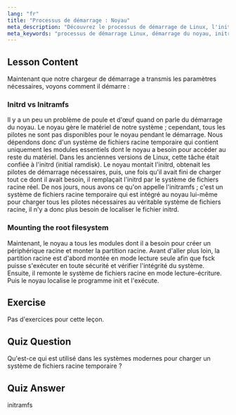 ```yaml
---
lang: "fr"
title: "Processus de démarrage : Noyau"
meta_description: "Découvrez le processus de démarrage de Linux, l'initialisation du noyau et le rôle d'initramfs. Comprenez comment le noyau monte le système de fichiers racine. Guide du processus de démarrage de Linux."
meta_keywords: "processus de démarrage Linux, démarrage du noyau, initramfs, initrd, système de fichiers racine, tutoriel Linux, Linux pour débutants, guide Linux"
---
```


## Lesson Content

Maintenant que notre chargeur de démarrage a transmis les paramètres nécessaires, voyons comment il démarre :

### Initrd vs Initramfs

Il y a un peu un problème de poule et d'œuf quand on parle du démarrage du noyau. Le noyau gère le matériel de notre système ; cependant, tous les pilotes ne sont pas disponibles pour le noyau pendant le démarrage. Nous dépendons donc d'un système de fichiers racine temporaire qui contient uniquement les modules essentiels dont le noyau a besoin pour accéder au reste du matériel. Dans les anciennes versions de Linux, cette tâche était confiée à l'initrd (initial ramdisk). Le noyau montait l'initrd, obtenait les pilotes de démarrage nécessaires, puis, une fois qu'il avait fini de charger tout ce dont il avait besoin, il remplaçait l'initrd par le système de fichiers racine réel. De nos jours, nous avons ce qu'on appelle l'initramfs ; c'est un système de fichiers racine temporaire qui est intégré au noyau lui-même pour charger tous les pilotes nécessaires au véritable système de fichiers racine, il n'y a donc plus besoin de localiser le fichier initrd.

### Mounting the root filesystem

Maintenant, le noyau a tous les modules dont il a besoin pour créer un périphérique racine et monter la partition racine. Avant d'aller plus loin, la partition racine est d'abord montée en mode lecture seule afin que fsck puisse s'exécuter en toute sécurité et vérifier l'intégrité du système. Ensuite, il remonte le système de fichiers racine en mode lecture-écriture. Puis le noyau localise le programme init et l'exécute.

## Exercise

Pas d'exercices pour cette leçon.

## Quiz Question

Qu'est-ce qui est utilisé dans les systèmes modernes pour charger un système de fichiers racine temporaire ?

## Quiz Answer

initramfs
